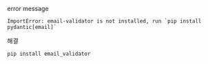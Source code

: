 error message
```
ImportError: email-validator is not installed, run `pip install pydantic[email]`
```


해결
```
pip install email_validator
```

